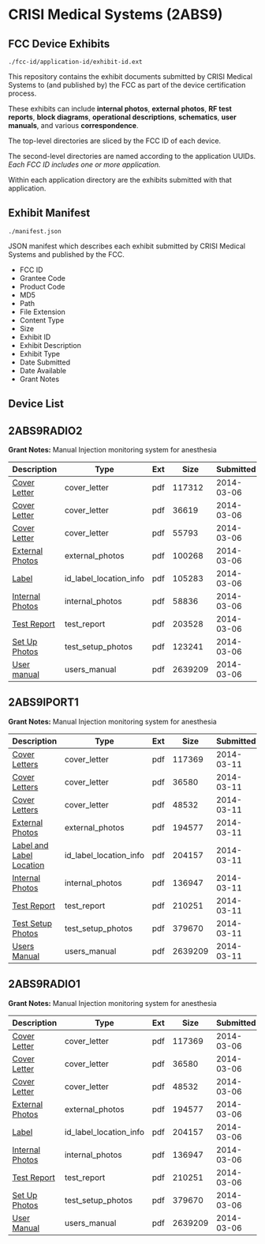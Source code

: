 # CRISI Medical Systems (2ABS9)
## FCC Device Exhibits

```
./fcc-id/application-id/exhibit-id.ext
```

This repository contains the exhibit documents submitted by CRISI Medical Systems to (and published by) the FCC as part of the device certification process.

These exhibits can include **internal photos**, **external photos**, **RF test reports**, **block diagrams**, **operational descriptions**, **schematics**, **user manuals**, and various **correspondence**.

The top-level directories are sliced by the FCC ID of each device.

The second-level directories are named according to the application UUIDs. *Each FCC ID includes one or more application.*

Within each application directory are the exhibits submitted with that application. 

## Exhibit Manifest

```
./manifest.json
```

JSON manifest which describes each exhibit submitted by CRISI Medical Systems and published by the FCC.

- FCC ID
- Grantee Code
- Product Code
- MD5
- Path
- File Extension
- Content Type
- Size
- Exhibit ID
- Exhibit Description
- Exhibit Type
- Date Submitted
- Date Available
- Grant Notes

## Device List
## 2ABS9RADIO2
**Grant Notes:** Manual Injection monitoring system for anesthesia

| Description | Type | Ext | Size | Submitted | Available |
| ----------- | ---- | --- | ---- | --------- | --------- |
| [Cover Letter](2ABS9RADIO2/6e375eb9b6055f05b1b805430bf31409/2208487.pdf) | cover_letter | pdf | 117312 | 2014-03-06 | 2014-03-06 |
| [Cover Letter](2ABS9RADIO2/6e375eb9b6055f05b1b805430bf31409/2208488.pdf) | cover_letter | pdf | 36619 | 2014-03-06 | 2014-03-06 |
| [Cover Letter](2ABS9RADIO2/6e375eb9b6055f05b1b805430bf31409/2208489.pdf) | cover_letter | pdf | 55793 | 2014-03-06 | 2014-03-06 |
| [External Photos](2ABS9RADIO2/6e375eb9b6055f05b1b805430bf31409/2208490.pdf) | external_photos | pdf | 100268 | 2014-03-06 | 2014-03-06 |
| [Label](2ABS9RADIO2/6e375eb9b6055f05b1b805430bf31409/2208492.pdf) | id_label_location_info | pdf | 105283 | 2014-03-06 | 2014-03-06 |
| [Internal Photos](2ABS9RADIO2/6e375eb9b6055f05b1b805430bf31409/2208491.pdf) | internal_photos | pdf | 58836 | 2014-03-06 | 2014-03-06 |
| [Test Report](2ABS9RADIO2/6e375eb9b6055f05b1b805430bf31409/2208497.pdf) | test_report | pdf | 203528 | 2014-03-06 | 2014-03-06 |
| [Set Up Photos](2ABS9RADIO2/6e375eb9b6055f05b1b805430bf31409/2208496.pdf) | test_setup_photos | pdf | 123241 | 2014-03-06 | 2014-03-06 |
| [User manual](2ABS9RADIO2/6e375eb9b6055f05b1b805430bf31409/2208181.pdf) | users_manual | pdf | 2639209 | 2014-03-06 | 2014-03-06 |
## 2ABS9IPORT1
**Grant Notes:** Manual Injection monitoring system for anesthesia

| Description | Type | Ext | Size | Submitted | Available |
| ----------- | ---- | --- | ---- | --------- | --------- |
| [Cover Letters](2ABS9IPORT1/5c5aa5acafecf3bdd98a4b2196391485/2207138.pdf) | cover_letter | pdf | 117369 | 2014-03-11 | 2014-03-11 |
| [Cover Letters](2ABS9IPORT1/5c5aa5acafecf3bdd98a4b2196391485/2207139.pdf) | cover_letter | pdf | 36580 | 2014-03-11 | 2014-03-11 |
| [Cover Letters](2ABS9IPORT1/5c5aa5acafecf3bdd98a4b2196391485/2208116.pdf) | cover_letter | pdf | 48532 | 2014-03-11 | 2014-03-11 |
| [External Photos](2ABS9IPORT1/5c5aa5acafecf3bdd98a4b2196391485/2208165.pdf) | external_photos | pdf | 194577 | 2014-03-11 | 2014-03-11 |
| [Label and Label  Location](2ABS9IPORT1/5c5aa5acafecf3bdd98a4b2196391485/2208167.pdf) | id_label_location_info | pdf | 204157 | 2014-03-11 | 2014-03-11 |
| [Internal  Photos](2ABS9IPORT1/5c5aa5acafecf3bdd98a4b2196391485/2208166.pdf) | internal_photos | pdf | 136947 | 2014-03-11 | 2014-03-11 |
| [Test Report](2ABS9IPORT1/5c5aa5acafecf3bdd98a4b2196391485/2208173.pdf) | test_report | pdf | 210251 | 2014-03-11 | 2014-03-11 |
| [Test Setup Photos](2ABS9IPORT1/5c5aa5acafecf3bdd98a4b2196391485/2208172.pdf) | test_setup_photos | pdf | 379670 | 2014-03-11 | 2014-03-11 |
| [Users Manual](2ABS9IPORT1/5c5aa5acafecf3bdd98a4b2196391485/2208181.pdf) | users_manual | pdf | 2639209 | 2014-03-11 | 2014-03-11 |
## 2ABS9RADIO1
**Grant Notes:** Manual Injection monitoring system for anesthesia

| Description | Type | Ext | Size | Submitted | Available |
| ----------- | ---- | --- | ---- | --------- | --------- |
| [Cover Letter](2ABS9RADIO1/b13b3cdc36af38f56f21e3bf72401cf3/2207138.pdf) | cover_letter | pdf | 117369 | 2014-03-06 | 2014-03-06 |
| [Cover Letter](2ABS9RADIO1/b13b3cdc36af38f56f21e3bf72401cf3/2207139.pdf) | cover_letter | pdf | 36580 | 2014-03-06 | 2014-03-06 |
| [Cover Letter](2ABS9RADIO1/b13b3cdc36af38f56f21e3bf72401cf3/2208116.pdf) | cover_letter | pdf | 48532 | 2014-03-06 | 2014-03-06 |
| [External Photos](2ABS9RADIO1/b13b3cdc36af38f56f21e3bf72401cf3/2208165.pdf) | external_photos | pdf | 194577 | 2014-03-06 | 2014-03-06 |
| [Label](2ABS9RADIO1/b13b3cdc36af38f56f21e3bf72401cf3/2208167.pdf) | id_label_location_info | pdf | 204157 | 2014-03-06 | 2014-03-06 |
| [Internal Photos](2ABS9RADIO1/b13b3cdc36af38f56f21e3bf72401cf3/2208166.pdf) | internal_photos | pdf | 136947 | 2014-03-06 | 2014-03-06 |
| [Test Report](2ABS9RADIO1/b13b3cdc36af38f56f21e3bf72401cf3/2208173.pdf) | test_report | pdf | 210251 | 2014-03-06 | 2014-03-06 |
| [Set Up Photos](2ABS9RADIO1/b13b3cdc36af38f56f21e3bf72401cf3/2208172.pdf) | test_setup_photos | pdf | 379670 | 2014-03-06 | 2014-03-06 |
| [User Manual](2ABS9RADIO1/b13b3cdc36af38f56f21e3bf72401cf3/2208181.pdf) | users_manual | pdf | 2639209 | 2014-03-06 | 2014-03-06 |
